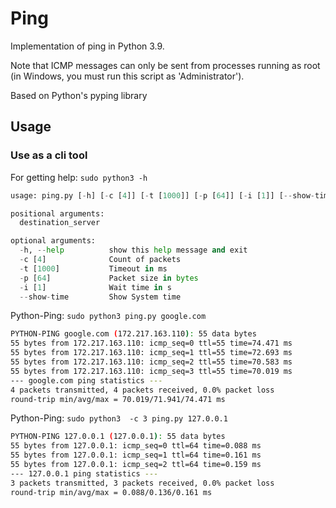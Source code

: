 # Ping

Implementation of ping in Python 3.9.

Note that ICMP messages can only be sent from processes running as root (in Windows, you must run this script as 'Administrator').

Based on Python's pyping library

## Usage

### Use as a cli tool

For getting help: `sudo python3 -h`

```python
usage: ping.py [-h] [-c [4]] [-t [1000]] [-p [64]] [-i [1]] [--show-time] destination_server

positional arguments:
  destination_server

optional arguments:
  -h, --help          show this help message and exit
  -c [4]              Count of packets
  -t [1000]           Timeout in ms
  -p [64]             Packet size in bytes
  -i [1]              Wait time in s
  --show-time         Show System time
```

Python-Ping: `sudo python3 ping.py google.com`

```bash
PYTHON-PING google.com (172.217.163.110): 55 data bytes  
55 bytes from 172.217.163.110: icmp_seq=0 ttl=55 time=74.471 ms  
55 bytes from 172.217.163.110: icmp_seq=1 ttl=55 time=72.693 ms  
55 bytes from 172.217.163.110: icmp_seq=2 ttl=55 time=70.583 ms  
55 bytes from 172.217.163.110: icmp_seq=3 ttl=55 time=70.019 ms  
--- google.com ping statistics ---  
4 packets transmitted, 4 packets received, 0.0% packet loss  
round-trip min/avg/max = 70.019/71.941/74.471 ms  
```

Python-Ping: `sudo python3  -c 3 ping.py 127.0.0.1`  

```bash
PYTHON-PING 127.0.0.1 (127.0.0.1): 55 data bytes    
55 bytes from 127.0.0.1: icmp_seq=0 ttl=64 time=0.088 ms    
55 bytes from 127.0.0.1: icmp_seq=1 ttl=64 time=0.161 ms    
55 bytes from 127.0.0.1: icmp_seq=2 ttl=64 time=0.159 ms    
--- 127.0.0.1 ping statistics ---  
3 packets transmitted, 3 packets received, 0.0% packet loss    
round-trip min/avg/max = 0.088/0.136/0.161 ms  
```
